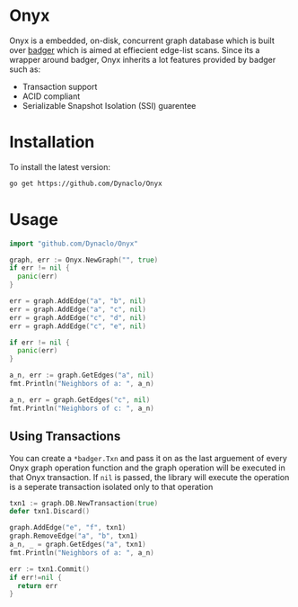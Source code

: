 # Onyx
Onyx is a embedded, on-disk, concurrent graph database which is built over [badger](https://github.com/dgraph-io/badger) which is aimed at effiecient edge-list scans. Since its a wrapper around badger, Onyx inherits a lot features provided by badger such as:
- Transaction support
- ACID compliant
- Serializable Snapshot Isolation (SSI) guarentee

# Installation 
To install the latest version:
```bash
go get https://github.com/Dynaclo/Onyx
```

# Usage

```go
import "github.com/Dynaclo/Onyx"

graph, err := Onyx.NewGraph("", true)
if err != nil {
  panic(err)
}

err = graph.AddEdge("a", "b", nil)
err = graph.AddEdge("a", "c", nil)
err = graph.AddEdge("c", "d", nil)
err = graph.AddEdge("c", "e", nil)

if err != nil {
  panic(err)
}

a_n, err := graph.GetEdges("a", nil)
fmt.Println("Neighbors of a: ", a_n)

a_n, err = graph.GetEdges("c", nil)
fmt.Println("Neighbors of c: ", a_n)
```

## Using Transactions
You can create a `*badger.Txn` and pass it on as the last arguement of every Onyx graph operation function and the graph operation will be executed in that Onyx transaction. If `nil` is passed, the library will execute the operation is a seperate transaction isolated only to that operation
```go
txn1 := graph.DB.NewTransaction(true)
defer txn1.Discard()

graph.AddEdge("e", "f", txn1)
graph.RemoveEdge("a", "b", txn1)
a_n, _ = graph.GetEdges("a", txn1)
fmt.Println("Neighbors of a: ", a_n)

err := txn1.Commit()
if err!=nil {
  return err
}
```

